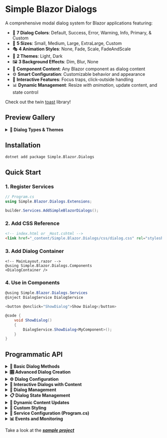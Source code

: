 # Simple Blazor Dialogs

A comprehensive modal dialog system for Blazor applications featuring:

- 🎨 **7 Dialog Colors**: Default, Success, Error, Warning, Info, Primary, & Custom
- 📏 **5 Sizes**: Small, Medium, Large, ExtraLarge, Custom  
- 🎭 **4 Animation Styles**: None, Fade, Scale, FadeAndScale
- 🌈 **2 Themes**: Light, Dark
- 🖼️ **3 Background Effects**: Dim, Blur, None
- 🔄 **Component Content**: Any Blazor component as dialog content
- ⚙️ **Smart Configuration**: Customizable behavior and appearance
- 🎯 **Interactive Features**: Focus traps, click-outside handling
- 📊 **Dynamic Management**: Resize *with animation*, update content, and state control

Check out the twin [toast](https://github.com/umbraprior/Simple-Blazor-Toasts) library!

## Preview Gallery

<details>
<summary><strong>🎨 Dialog Types & Themes</strong></summary>

![demo](https://github.com/user-attachments/assets/612cff95-4702-4b03-81d2-fad659f594ff)

![blur](https://github.com/user-attachments/assets/6475e586-760d-418b-9c91-4ed25bf06a97)

![error](https://github.com/user-attachments/assets/793d2390-d13e-45f1-af1d-1007859905a5)

![large](https://github.com/user-attachments/assets/585161fb-b97e-4e0a-91e7-b5f45806979f)


</details>

## Installation

```bash
dotnet add package Simple.Blazor.Dialogs
```

## Quick Start

### 1. Register Services

```csharp
// Program.cs
using Simple.Blazor.Dialogs.Extensions;

builder.Services.AddSimpleBlazorDialogs();
```

### 2. Add CSS Reference

```html
<!-- index.html or _Host.cshtml -->
<link href="_content/Simple.Blazor.Dialogs/css/dialog.css" rel="stylesheet" />
```

### 3. Add Dialog Container

```razor
<!-- MainLayout.razor -->
@using Simple.Blazor.Dialogs.Components
<DialogContainer />
```

### 4. Use in Components

```csharp
@using Simple.Blazor.Dialogs.Services
@inject DialogService DialogService

<button @onclick="ShowDialog">Show Dialog</button>

@code {
    void ShowDialog()
    {
        DialogService.ShowDialog<MyComponent>();
    }
}
```

## Programmatic API

<details>
<summary><strong>📝 Basic Dialog Methods</strong></summary>

```csharp
// Simple component dialog
string dialogId = DialogService.ShowDialog<MyComponent>();

// Dialog with parameters
var parameters = new Dictionary<string, object> { ["Title"] = "Hello" };
DialogService.ShowDialog<MyComponent>(parameters);

// Dialog with close callback
DialogService.ShowDialog<MyComponent>(EventCallback.Factory.Create(this, OnDialogClosed));

// Dialog with custom size
DialogService.ShowDialog<MyComponent>(
    new Dictionary<string, object>(), 
    EventCallback.Empty, 
    size: DialogSize.Large
);

// Empty dialog for custom content
DialogService.ShowDialog(size: DialogSize.Medium, color: DialogColor.Success);
```

</details>

<details>
<summary><strong>🎛️ Advanced Dialog Creation</strong></summary>

```csharp
// Custom dialog with all parameters
var dialogId = DialogService.ShowDialog<MyComponent>(
    parameters: new Dictionary<string, object> { ["Data"] = myData },
    onClose: EventCallback.Factory.Create(this, HandleClose),
    closeOnClickOutside: false,
    showCloseButton: true,
    outlineColor: "#ff0000",
    size: DialogSize.Large,
    customSize: "800px",
    color: DialogColor.Primary,
    backgroundEffect: DialogBackgroundEffect.Blur,
    enableScroller: true,
    enableFocusTrap: true,
    disableBackgroundScrolling: true
);

// Dialog object with full control
var dialog = new DialogItem
{
    ContentComponentType = typeof(MyComponent),
    ContentParameters = new Dictionary<string, object> { ["UserId"] = 123 },
    Size = DialogSize.ExtraLarge,
    Color = DialogColor.Info,
    BackgroundEffect = DialogBackgroundEffect.Dim,
    CloseOnClickOutside = false,
    Data = new Dictionary<string, object> { ["sessionId"] = "abc123" }
};
var id = DialogService.ShowDialog(dialog);
```

</details>

<details>
<summary><strong>⚙️ Dialog Configuration</strong></summary>

```csharp
// Global settings
DialogService.SetTheme(DialogTheme.Light);
DialogService.SetAnimation(DialogAnimation.FadeAndScale);

// Size options: Small, Medium, Large, ExtraLarge, Custom
// Animation options: None, Fade, Scale, FadeAndScale
// Theme options: Light, Dark
// Color options: Default, Success, Error, Warning, Info, Primary, Custom
// Background Effect options: Dim, Blur, None
```

</details>

<details>
<summary><strong>🎯 Interactive Dialogs with Content</strong></summary>

```csharp
// Confirmation dialog component
DialogService.ShowDialog<ConfirmationDialog>(
    parameters: new Dictionary<string, object>
    {
        ["Message"] = "Are you sure you want to delete this item?",
        ["Title"] = "Confirm Delete",
        ["OnConfirm"] = EventCallback.Factory.Create(this, HandleConfirm),
        ["OnCancel"] = EventCallback.Factory.Create(this, HandleCancel)
    },
    size: DialogSize.Medium,
    color: DialogColor.Warning
);

// Form dialog with validation
DialogService.ShowDialog<UserFormDialog>(
    parameters: new Dictionary<string, object>
    {
        ["User"] = currentUser,
        ["OnSave"] = EventCallback.Factory.Create<User>(this, SaveUser),
        ["OnCancel"] = EventCallback.Factory.Create(this, CancelEdit)
    },
    closeOnClickOutside: false,
    size: DialogSize.Large,
    enableScroller: true
);

// Image gallery dialog
DialogService.ShowDialog<ImageGalleryDialog>(
    parameters: new Dictionary<string, object>
    {
        ["Images"] = imageList,
        ["StartIndex"] = selectedIndex
    },
    size: DialogSize.ExtraLarge,
    backgroundEffect: DialogBackgroundEffect.Blur,
    showCloseButton: true
);
```

</details>

<details>
<summary><strong>🔧 Dialog Management</strong></summary>

```csharp
// Remove specific dialog
DialogService.RemoveDialog(dialogId);

// Remove all dialogs
DialogService.RemoveAll();

// Update dialog content
DialogService.UpdateDialogContent<NewComponent>(dialogId);
DialogService.UpdateDialogContent<NewComponent>(dialogId, newParameters);

// Update current dialog content
DialogService.UpdateCurrentDialogContent<NewComponent>();
DialogService.UpdateCurrentDialogContent<NewComponent>(newParameters);

// Resize dialog
DialogService.ResizeDialog(dialogId, DialogSize.Large);
DialogService.ResizeDialog(dialogId, "600px");
DialogService.ResizeCurrentDialog(DialogSize.Medium);

// Update dialog color
DialogService.UpdateDialogColor(dialogId, DialogColor.Success);
DialogService.UpdateDialogColor(dialogId, DialogColor.Custom, "#ff6b6b");
DialogService.UpdateCurrentDialogColor(DialogColor.Warning);
DialogService.UpdateCurrentDialogColor(DialogColor.Custom, "#00ff00");

// Check if dialog exists
DialogItem? dialog = DialogService.GetDialog(dialogId);
bool isActive = dialog != null && dialog.IsVisible && !dialog.IsRemoving;
```

</details>

<details>
<summary><strong>📋 Dialog State Management</strong></summary>

```csharp
// Get all active dialogs
IReadOnlyCollection<DialogItem> activeDialogs = DialogService.Dialogs;

// Find specific dialogs
var successDialogs = DialogService.Dialogs.Where(d => d.Color == DialogColor.Success);
var largeDialogs = DialogService.Dialogs.Where(d => d.Size == DialogSize.Large);

// Dialog properties
var dialog = DialogService.GetDialog(dialogId);
if (dialog != null)
{
    bool isVisible = dialog.IsVisible;
    bool isRemoving = dialog.IsRemoving;
    bool isResizing = dialog.IsResizing;
    DateTime createdAt = dialog.CreatedAt;
    var customData = dialog.Data;
}
```

</details>

<details>
<summary><strong>🔄 Dynamic Content Updates</strong></summary>

```csharp
// Switch dialog content to different component
DialogService.UpdateCurrentDialogContent<LoginForm>();

// Update with new parameters
var loginParams = new Dictionary<string, object>
{
    ["Title"] = "Please Login",
    ["OnSuccess"] = EventCallback.Factory.Create(this, OnLoginSuccess),
    ["OnCancel"] = EventCallback.Factory.Create(this, OnLoginCancel)
};
DialogService.UpdateCurrentDialogContent<LoginForm>(loginParams);

// Update by component type name (useful for dynamic scenarios)
DialogService.UpdateCurrentDialogContent("MyApp.Components.DynamicForm", formParams);

// Resize after content update
DialogService.ResizeCurrentDialog(DialogSize.Large);
```

</details>

<details>
<summary><strong>🎨 Custom Styling</strong></summary>

```csharp
// Custom outline color
DialogService.ShowDialog<MyComponent>(
    outlineColor: "#ff6b6b",
    color: DialogColor.Custom
);

// Custom size
DialogService.ShowDialog<MyComponent>(
    size: DialogSize.Custom,
    customSize: "90vw"
);

// Get dialog CSS style (for advanced scenarios)
var dialog = DialogService.GetDialog(dialogId);
string cssStyle = DialogService.GetDialogStyle(dialog);
string closeButtonColor = DialogService.GetCloseButtonColor();
```

</details>

<details>
<summary><strong>🚀 Service Configuration (Program.cs)</strong></summary>

```csharp
// Basic registration
builder.Services.AddSimpleBlazorDialogs();

// With configuration
builder.Services.AddSimpleBlazorDialogs(config =>
{
    config.DefaultTheme = DialogTheme.Light;
    config.DefaultAnimation = DialogAnimation.Scale;
});
```

</details>

<details>
<summary><strong>📊 Events and Monitoring</strong></summary>

```csharp
// Subscribe to dialog changes
DialogService.OnDialogsChanged += () =>
{
    Console.WriteLine($"Dialog count: {DialogService.Dialogs.Count}");
    var activeDialogs = DialogService.Dialogs.Where(d => d.IsVisible && !d.IsRemoving);
    Console.WriteLine($"Active dialogs: {activeDialogs.Count()}");
};

// Access dialog properties
foreach (var dialog in DialogService.Dialogs)
{
    Console.WriteLine($"Dialog {dialog.Id}: {dialog.Size}, {dialog.Color}, Created: {dialog.CreatedAt}");
}
```

</details>

Take a look at the ***[sample project](https://github.com/umbraprior/Simple-Blazor-Dialogs/blob/main/src/Samples/DIALOGSAMPLEPROJ)***
